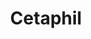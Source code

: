 ---
layout: beauty-collection
title: Cetaphil
permalink: /cetaphil
logo: "images/brands/cetaphil-logo.jpg"
description: "Cetaphil is US brand. Cetaphil is a dermatologically recommended skincare brand developed by Galderma in 1947, originally formulated for sensitive skin. Known for its gentle yet effective cleansers, moisturizers, and sunscreens, Cetaphil products are widely used to hydrate, cleanse, and protect the skin barrier. Its flagship product, Cetaphil Gentle Skin Cleanser, remains a top choice for individuals with dry, sensitive, or acne-prone skin. Free from harsh ingredients, Cetaphil formulations focus on mild surfactants, hydrating agents like glycerin, and soothing components such as niacinamide and ceramides. Available in over 70 countries, the brand continues to be trusted by dermatologists and consumers worldwide."
---
